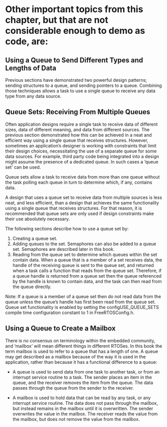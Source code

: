# Other important topics from this chapter, but that are not  considerable enough to demo as code, are:

## Using a Queue to Send Different Types and Lengths of Data

Previous sections have demonstrated two powerful design patterns; sending 
structures to a queue, and sending pointers to a queue. Combining those techniques 
allows a task to use a single queue to receive any data type from any data source.

## Queue Sets: Receiving From Multiple Queues

Often application designs require a single task to receive data of different sizes, 
data of different meaning, and data from different sources. The previous section 
demonstrated how this can be achieved in a neat and efficient way using a single queue 
that receives structures. However, sometimes an application’s designer is working with 
constraints that limit their design choices, necessitating the use of a separate queue 
for some data sources. For example, third party code being integrated into a design might 
assume the presence of a dedicated queue. In such cases a ‘queue set’ can be used.

Queue sets allow a task to receive data from more than one queue without the task polling 
each queue in turn to determine which, if any, contains data.

A design that uses a queue set to receive data from multiple sources is less neat, and 
less efficient, than a design that achieves the same functionality using a single queue 
that receives structures. For that reason, it is recommended that queue sets are only used 
if design constraints make their use absolutely necessary.

The following sections describe how to use a queue set by:
1. Creating a queue set.
2. Adding queues to the set.
    Semaphores can also be added to a queue set. Semaphores are described 
    later in this book.
3. Reading from the queue set to determine which queues within the set contain data.
    When a queue that is a member of a set receives data, the handle of the 
    receiving queue is sent to the queue set, and returned when a task calls 
    a function that reads from the queue set. Therefore, if a queue handle is 
    returned from a queue set then the queue referenced by the handle is known 
    to contain data, and the task can then read from the queue directly.

Note: If a queue is a member of a queue set then do not read data from the queue unless the queue’s handle has first been read from the queue set.
Queue set functionality is enabled by setting the configUSE_QUEUE_SETS compile time configuration constant to 1 in FreeRTOSConfig.h.

## Using a Queue to Create a Mailbox

There is no consensus on terminology within the embedded community, and ‘mailbox’ will mean different things in different RTOSes. In this book the term mailbox is used to refer to a queue that has a length of one. A queue may get described as a mailbox because of the way it is used in the application, rather than because it has a functional difference to a queue:

- A queue is used to send data from one task to another task, or from an interrupt service routine to a task. The sender places an item in the queue, and the receiver removes the item from the queue. The data passes through the queue from the sender to the receiver.

- A mailbox is used to hold data that can be read by any task, or any interrupt service routine. The data does not pass through the mailbox, but instead remains in the mailbox until it is overwritten. The sender overwrites the value in the mailbox. The receiver reads the value from the mailbox, but does not remove the value from the mailbox.